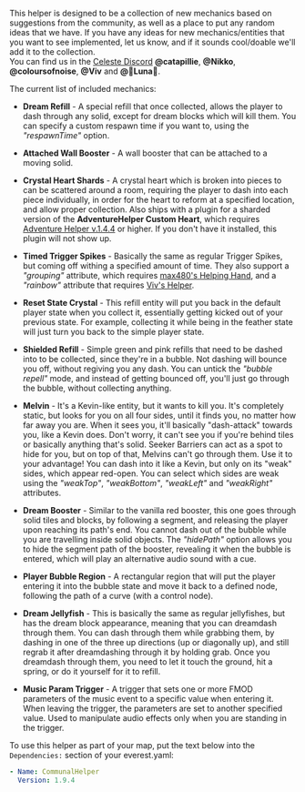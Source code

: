 This helper is designed to be a collection of new mechanics based on suggestions from the community, as well as a place to put any random ideas that we have. If you have any ideas for new mechanics/entities that you want to see implemented, let us know, and if it sounds cool/doable we'll add it to the collection.  
You can find us in the [Celeste Discord](https://discord.gg/celeste) **@catapillie**, **@Nikko**, **@coloursofnoise**, **@Viv** and **@🌟Luna🌟**.  
  
The current list of included mechanics:  


*   **Dream Refill** - A special refill that once collected, allows the player to dash through any solid, except for dream blocks which will kill them. You can specify a custom respawn time if you want to, using the _"respawnTime"_ option.



 

*   **Attached Wall Booster** - A wall booster that can be attached to a moving solid.
*   **Crystal Heart Shards** - A crystal heart which is broken into pieces to can be scattered around a room, requiring the player to dash into each piece individually, in order for the heart to reform at a specified location, and allow proper collection. Also ships with a plugin for a sharded version of the **AdventureHelper Custom Heart**, which requires [Adventure Helper v.1.4.4](https://gamebanana.com/gamefiles/9807) or higher. If you don't have it installed, this plugin will not show up.


*   **Timed Trigger Spikes** - Basically the same as regular Trigger Spikes, but coming off withing a specified amount of time. They also support a _"grouping"_ attribute, which requires [max480's Helping Hand](https://gamebanana.com/gamefiles/11423), and a _"rainbow"_ attribute that requires [Viv's Helper](https://gamebanana.com/gamefiles/12484).

*   **Reset State Crystal** - This refill entity will put you back in the default player state when you collect it, essentially getting kicked out of your previous state. For example, collecting it while being in the feather state will just turn you back to the simple player state.
*   **Shielded Refill** - Simple green and pink refills that need to be dashed into to be collected, since they're in a bubble. Not dashing will bounce you off, without regiving you any dash. You can untick the _"bubble repell"_ mode, and instead of getting bounced off, you'll just go through the bubble, without collecting anything.
*   **Melvin** - It's a Kevin-like entity, but it wants to kill you. It's completely static, but looks for you on all four sides, until it finds you, no matter how far away you are. When it sees you, it'll basically "dash-attack" towards you, like a Kevin does. Don't worry, it can't see you if you're behind tiles or basically anything that's solid. Seeker Barriers can act as a spot to hide for you, but on top of that, Melvins can't go through them. Use it to your advantage! You can dash into it like a Kevin, but only on its "weak" sides, which appear red-open. You can select which sides are weak using the _"weakTop"_, _"weakBottom"_, _"weakLeft"_ and _"weakRight"_ attributes.
*   **Dream Booster** - Similar to the vanilla red booster, this one goes through solid tiles and blocks, by following a segment, and releasing the player upon reaching its path's end. You cannot dash out of the bubble while you are travelling inside solid objects. The _"hidePath"_ option allows you to hide the segment path of the booster, revealing it when the bubble is entered, which will play an alternative audio sound with a cue.
*   **Player Bubble Region** - A rectangular region that will put the player entering it into the bubble state and move it back to a defined node, following the path of a curve (with a control node).

*   **Dream Jellyfish** - This is basically the same as regular jellyfishes, but has the dream block appearance, meaning that you can dreamdash through them. You can dash through them while grabbing them, by dashing in one of the three up directions (up or diagonally up), and still regrab it after dreamdashing through it by holding grab. Once you dreamdash through them, you need to let it touch the ground, hit a spring, or do it yourself for it to refill.


*   **Music Param Trigger** - A trigger that sets one or more FMOD parameters of the music event to a specific value when entering it. When leaving the trigger, the parameters are set to another specified value. Used to manipulate audio effects only when you are standing in the trigger.

  
  
To use this helper as part of your map, put the text below into the `Dependencies:` section of your everest.yaml:  

```yaml
- Name: CommunalHelper
  Version: 1.9.4
```